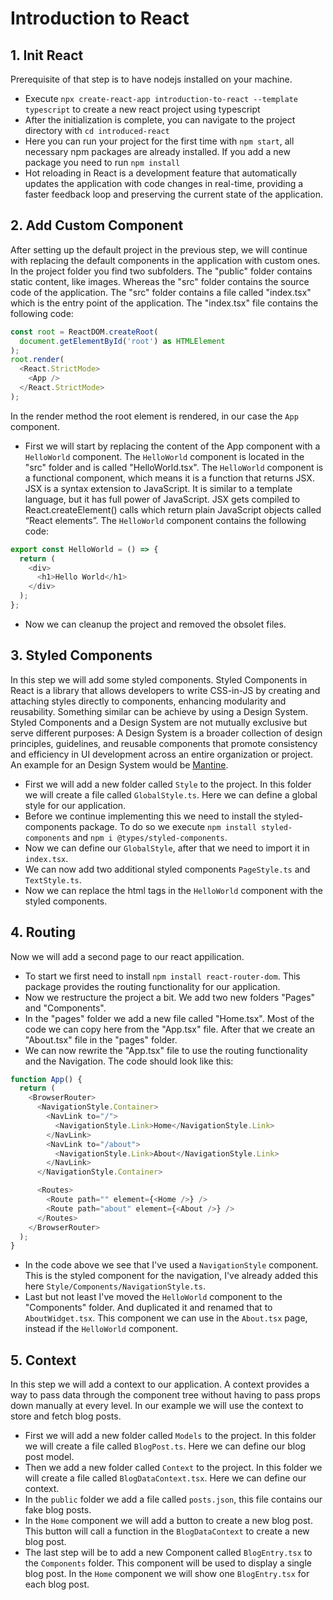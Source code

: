 # Introduction to React
## 1. Init React
Prerequisite of that step is to have nodejs installed on your machine.
- Execute `npx create-react-app introduction-to-react --template typescript` to create a new react project using typescript
- After the initialization is complete, you can navigate to the project directory with `cd introduced-react`
- Here you can run your project for the first time with `npm start`, all necessary npm packages are already installed. If you add a new package you need to run `npm install`
- Hot reloading in React is a development feature that automatically updates the application with code changes in real-time, providing a faster feedback loop and preserving the current state of the application.

## 2. Add Custom Component
After setting up the default project in the previous step, we will continue with replacing the default components in the application with custom ones. In the project folder you find two subfolders. The "public" folder contains static content, like images. Whereas the "src" folder contains the source code of the application. The "src" folder contains a file called "index.tsx" which is the entry point of the application. The "index.tsx" file contains the following code:
```javascript
const root = ReactDOM.createRoot(
  document.getElementById('root') as HTMLElement
);
root.render(
  <React.StrictMode>
    <App />
  </React.StrictMode>
);
```
In the render method the root element is rendered, in our case the `App` component.
- First we will start by replacing the content of the App component with a `HelloWorld` component. The `HelloWorld` component is located in the "src" folder and is called "HelloWorld.tsx". The `HelloWorld` component is a functional component, which means it is a function that returns JSX. JSX is a syntax extension to JavaScript. It is similar to a template language, but it has full power of JavaScript. JSX gets compiled to React.createElement() calls which return plain JavaScript objects called “React elements”. The `HelloWorld` component contains the following code:
```javascript
export const HelloWorld = () => {
  return (
    <div>
      <h1>Hello World</h1>
    </div>
  );
};
```
- Now we can cleanup the project and removed the obsolet files.

## 3. Styled Components
In this step we will add some styled components. Styled Components in React is a library that allows developers to write CSS-in-JS by creating and attaching styles directly to components, enhancing modularity and reusability. Something similar can be achieve by using a Design System. Styled Components and a Design System are not mutually exclusive but serve different purposes: A Design System is a broader collection of design principles, guidelines, and reusable components that promote consistency and efficiency in UI development across an entire organization or project. An example for an Design System would be [Mantine](https://mantine.dev/).
- First we will add a new folder called `Style` to the project. In this folder we will create a file called `GlobalStyle.ts`. Here we can define a global style for our application.
- Before we continue implementing this we need to install the styled-components package. To do so we execute `npm install styled-components` and `npm i @types/styled-components`.
- Now we can define our `GlobalStyle`, after that we need to import it in `index.tsx`.
- We can now add two additional styled components `PageStyle.ts` and `TextStyle.ts`.
- Now we can replace the html tags in the `HelloWorld` component with the styled components.

## 4. Routing
Now we will add a second page to our react appilication.
- To start we first need to install `npm install react-router-dom`. This package provides the routing functionality for our application.
- Now we restructure the project a bit. We add two new folders "Pages" and "Components".
- In the "pages" folder we add a new file called "Home.tsx". Most of the code we can copy here from the "App.tsx" file. After that we create an "About.tsx" file in the "pages" folder.
- We can now rewrite the "App.tsx" file to use the routing functionality and the Navigation. The code should look like this:
```javascript
function App() {
  return (
    <BrowserRouter>
      <NavigationStyle.Container>
        <NavLink to="/">
          <NavigationStyle.Link>Home</NavigationStyle.Link>
        </NavLink>
        <NavLink to="/about">
          <NavigationStyle.Link>About</NavigationStyle.Link>
        </NavLink>
      </NavigationStyle.Container>

      <Routes>
        <Route path="" element={<Home />} />
        <Route path="about" element={<About />} />
      </Routes>
    </BrowserRouter>
  );
}
```
- In the code above we see that I've used a `NavigationStyle` component. This is the styled component for the navigation, I've already added this here `Style/Components/NavigationStyle.ts`.
- Last but not least I've moved the `HelloWorld` component to the "Components" folder. And duplicated it and renamed that to `AboutWidget.tsx`. This component we can use in the `About.tsx` page, instead if the `HelloWorld` component.

## 5. Context
In this step we will add a context to our application. A context provides a way to pass data through the component tree without having to pass props down manually at every level. In our example we will use the context to store and fetch blog posts.
- First we will add a new folder called `Models` to the project. In this folder we will create a file called `BlogPost.ts`. Here we can define our blog post model.
- Then we add a new folder called `Context` to the project. In this folder we will create a file called `BlogDataContext.tsx`. Here we can define our context.
- In the `public` folder we add a file called `posts.json`, this file contains our fake blog posts.
- In the `Home` component we will add a button to create a new blog post. This button will call a function in the `BlogDataContext` to create a new blog post.
- The last step will be to add a new Component called `BlogEntry.tsx` to the `Components` folder. This component will be used to display a single blog post. In the `Home` component we will show one `BlogEntry.tsx` for each blog post.